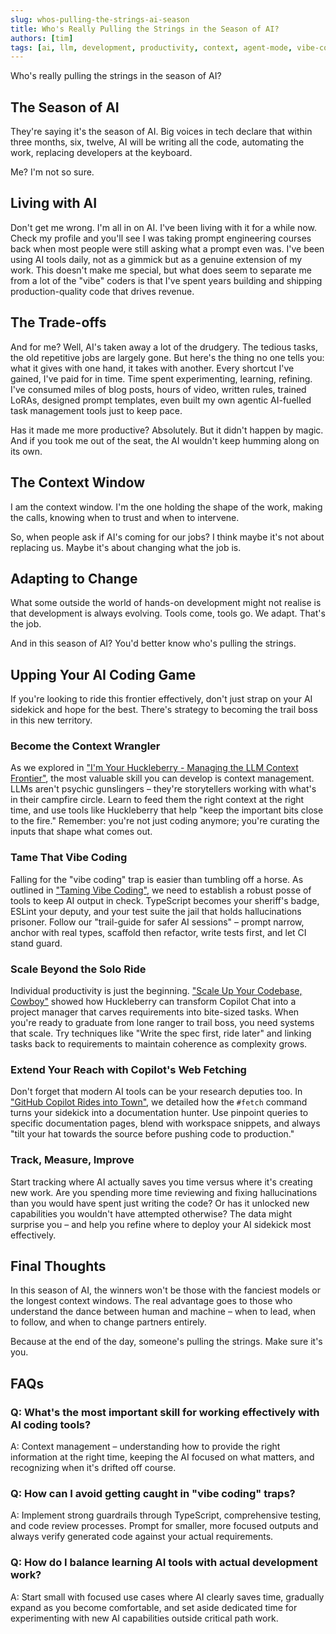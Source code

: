 ```yaml
---
slug: whos-pulling-the-strings-ai-season
title: Who's Really Pulling the Strings in the Season of AI?
authors: [tim]
tags: [ai, llm, development, productivity, context, agent-mode, vibe-coding]
---
```


Who's really pulling the strings in the season of AI?

<!-- truncate -->

## The Season of AI

They're saying it's the season of AI. Big voices in tech declare that within three months, six, twelve, AI will be writing all the code, automating the work, replacing developers at the keyboard.

Me? I'm not so sure.

## Living with AI

Don't get me wrong. I'm all in on AI. I've been living with it for a while now. Check my profile and you'll see I was taking prompt engineering courses back when most people were still asking what a prompt even was. I've been using AI tools daily, not as a gimmick but as a genuine extension of my work. This doesn't make me special, but what does seem to separate me from a lot of the "vibe" coders is that I've spent years building and shipping production-quality code that drives revenue.

## The Trade-offs

And for me? Well, AI's taken away a lot of the drudgery. The tedious tasks, the old repetitive jobs are largely gone. But here's the thing no one tells you: what it gives with one hand, it takes with another. Every shortcut I've gained, I've paid for in time. Time spent experimenting, learning, refining. I've consumed miles of blog posts, hours of video, written rules, trained LoRAs, designed prompt templates, even built my own agentic AI-fuelled task management tools just to keep pace.

Has it made me more productive? Absolutely. But it didn't happen by magic. And if you took me out of the seat, the AI wouldn't keep humming along on its own.

## The Context Window

I am the context window. I'm the one holding the shape of the work, making the calls, knowing when to trust and when to intervene.

So, when people ask if AI's coming for our jobs? I think maybe it's not about replacing us. Maybe it's about changing what the job is.

## Adapting to Change

What some outside the world of hands-on development might not realise is that development is always evolving. Tools come, tools go. We adapt. That's the job.

And in this season of AI? You'd better know who's pulling the strings.

## Upping Your AI Coding Game

If you're looking to ride this frontier effectively, don't just strap on your AI sidekick and hope for the best. There's strategy to becoming the trail boss in this new territory.

### Become the Context Wrangler

As we explored in ["I'm Your Huckleberry - Managing the LLM Context Frontier"](/blog/im-your-huckleberry-context), the most valuable skill you can develop is context management. LLMs aren't psychic gunslingers – they're storytellers working with what's in their campfire circle. Learn to feed them the right context at the right time, and use tools like Huckleberry that help "keep the important bits close to the fire." Remember: you're not just coding anymore; you're curating the inputs that shape what comes out.

### Tame That Vibe Coding

Falling for the "vibe coding" trap is easier than tumbling off a horse. As outlined in ["Taming Vibe Coding"](/blog/taming-vibe-coding), we need to establish a robust posse of tools to keep AI output in check. TypeScript becomes your sheriff's badge, ESLint your deputy, and your test suite the jail that holds hallucinations prisoner. Follow our "trail-guide for safer AI sessions" – prompt narrow, anchor with real types, scaffold then refactor, write tests first, and let CI stand guard.

### Scale Beyond the Solo Ride

Individual productivity is just the beginning. ["Scale Up Your Codebase, Cowboy"](/blog/scale-up-your-codebase) showed how Huckleberry can transform Copilot Chat into a project manager that carves requirements into bite-sized tasks. When you're ready to graduate from lone ranger to trail boss, you need systems that scale. Try techniques like "Write the spec first, ride later" and linking tasks back to requirements to maintain coherence as complexity grows.

### Extend Your Reach with Copilot's Web Fetching

Don't forget that modern AI tools can be your research deputies too. In ["GitHub Copilot Rides into Town"](/blog/github-copilot-fetching), we detailed how the `#fetch` command turns your sidekick into a documentation hunter. Use pinpoint queries to specific documentation pages, blend with workspace snippets, and always "tilt your hat towards the source before pushing code to production."

### Track, Measure, Improve

Start tracking where AI actually saves you time versus where it's creating new work. Are you spending more time reviewing and fixing hallucinations than you would have spent just writing the code? Or has it unlocked new capabilities you wouldn't have attempted otherwise? The data might surprise you – and help you refine where to deploy your AI sidekick most effectively.

## Final Thoughts

In this season of AI, the winners won't be those with the fanciest models or the longest context windows. The real advantage goes to those who understand the dance between human and machine – when to lead, when to follow, and when to change partners entirely.

Because at the end of the day, someone's pulling the strings. Make sure it's you.

## FAQs

### Q: What's the most important skill for working effectively with AI coding tools?

A: Context management – understanding how to provide the right information at the right time, keeping the AI focused on what matters, and recognizing when it's drifted off course.

### Q: How can I avoid getting caught in "vibe coding" traps?

A: Implement strong guardrails through TypeScript, comprehensive testing, and code review processes. Prompt for smaller, more focused outputs and always verify generated code against your actual requirements.

### Q: How do I balance learning AI tools with actual development work?

A: Start small with focused use cases where AI clearly saves time, gradually expand as you become comfortable, and set aside dedicated time for experimenting with new AI capabilities outside critical path work.
